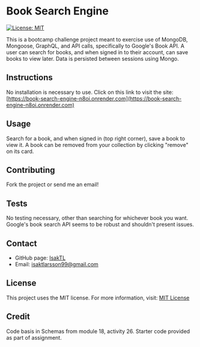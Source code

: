 # Book Search Engine
[![License: MIT](https://img.shields.io/badge/License-MIT-yellow.svg)](https://opensource.org/licenses/MIT)

This is a bootcamp challenge project meant to exercise use of MongoDB, Mongoose, GraphQL, and API calls, specifically to Google's Book API. A user can search for books, and when signed in to their account, can save books to view later. Data is persisted between sessions using Mongo.

## Instructions
No installation is necessary to use. Click on this link to visit the site: [https://book-search-engine-n8oi.onrender.com](https://book-search-engine-n8oi.onrender.com)

## Usage
Search for a book, and when signed in (top right corner), save a book to view it. A book can be removed from your collection by clicking "remove" on its card.

## Contributing
Fork the project or send me an email!

## Tests
No testing necessary, other than searching for whichever book you want. Google's book search API seems to be robust and shouldn't present issues.

## Contact
* GitHub page: [IsakTL](https://github.com/IsakTL)
* Email: [isaktlarsson99@gmail.com](mailto:isaktlarsson99@gmail.com)

## License
This project uses the MIT license. For more information, visit: [MIT License](https://spdx.org/licenses/MIT.html)

## Credit
Code basis in Schemas from module 18, activity 26. Starter code provided as part of assignment.